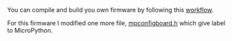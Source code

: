 You can compile and build you own firmware by following this [workflow](https://github.com/shariltumin/esp32-cam-micropython/blob/master/esp32-cam-1-11-498/README.md).

For this firmware I modified one more file, [mpconfigboard.h](https://github.com/shariltumin/esp32-cam-micropython/blob/master/esp32-cam-1-11-571/boards/GENERIC/mpconfigboard.h) which give label to MicroPython.

